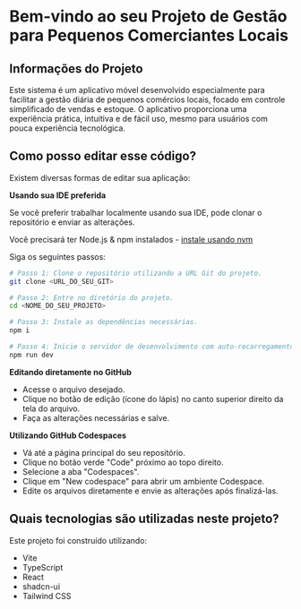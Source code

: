 # Bem-vindo ao seu Projeto de Gestão para Pequenos Comerciantes Locais

## Informações do Projeto

Este sistema é um aplicativo móvel desenvolvido especialmente para facilitar a gestão diária de pequenos comércios locais, focado em controle simplificado de vendas e estoque. O aplicativo proporciona uma experiência prática, intuitiva e de fácil uso, mesmo para usuários com pouca experiência tecnológica.

## Como posso editar esse código?

Existem diversas formas de editar sua aplicação:

**Usando sua IDE preferida**

Se você preferir trabalhar localmente usando sua IDE, pode clonar o repositório e enviar as alterações. 

Você precisará ter Node.js & npm instalados - [instale usando nvm](https://github.com/nvm-sh/nvm#installing-and-updating)

Siga os seguintes passos:

```sh
# Passo 1: Clone o repositório utilizando a URL Git do projeto.
git clone <URL_DO_SEU_GIT>

# Passo 2: Entre no diretório do projeto.
cd <NOME_DO_SEU_PROJETO>

# Passo 3: Instale as dependências necessárias.
npm i

# Passo 4: Inicie o servidor de desenvolvimento com auto-recarregamento e visualização instantânea.
npm run dev
```

**Editando diretamente no GitHub**

- Acesse o arquivo desejado.
- Clique no botão de edição (ícone do lápis) no canto superior direito da tela do arquivo.
- Faça as alterações necessárias e salve.

**Utilizando GitHub Codespaces**

- Vá até a página principal do seu repositório.
- Clique no botão verde "Code" próximo ao topo direito.
- Selecione a aba "Codespaces".
- Clique em "New codespace" para abrir um ambiente Codespace.
- Edite os arquivos diretamente e envie as alterações após finalizá-las.

## Quais tecnologias são utilizadas neste projeto?

Este projeto foi construído utilizando:

- Vite
- TypeScript
- React
- shadcn-ui
- Tailwind CSS
